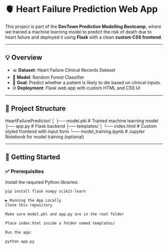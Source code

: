 # 🫀 Heart Failure Prediction Web App

This project is part of the **DevTown Predictive Modelling Bootcamp**, where we trained a machine learning model to predict the risk of death due to heart failure and deployed it using **Flask** with a clean **custom CSS frontend**.

---

## 💡 Overview

- 📊 **Dataset**: Heart Failure Clinical Records Dataset
- 🧠 **Model**: Random Forest Classifier
- 🎯 **Goal**: Predict whether a patient is likely to die based on clinical inputs.
- 🌐 **Deployment**: Flask web app with custom HTML and CSS UI

---

## 📁 Project Structure
HeartFailurePredictor/
│
├── model.pkl # Trained machine learning model
├── app.py # Flask backend
├── templates/
│ └── index.html # Custom styled frontend with input form
└── model_training.ipynb # Jupyter Notebook for model training (optional)


---

## 🚀 Getting Started

### ✅ Prerequisites

Install the required Python libraries:

```bash
pip install flask numpy scikit-learn

▶️ Running the App Locally
Clone this repository

Make sure model.pkl and app.py are in the root folder

Place index.html inside a folder named templates/

Run the app:

python app.py





